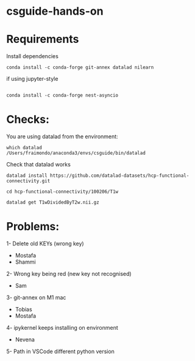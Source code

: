 # csguide-hands-on

# Requirements

Install dependencies

```
conda install -c conda-forge git-annex datalad nilearn
```

if using jupyter-style
```

conda install -c conda-forge nest-asyncio
```

# Checks:
You are using datalad from the environment:

```
which datalad
/Users/fraimondo/anaconda3/envs/csguide/bin/datalad
```

Check that datalad works

```
datalad install https://github.com/datalad-datasets/hcp-functional-connectivity.git

cd hcp-functional-connectivity/100206/T1w

datalad get T1wDividedByT2w.nii.gz
```

# Problems:

1- Delete old KEYs (wrong key)

- Mostafa
- Shammi

2- Wrong key being red (new key not recognised)
- Sam

3- git-annex on M1 mac
- Tobias
- Mostafa

4- ipykernel keeps installing on environment
- Nevena

5- Path in VSCode different python version